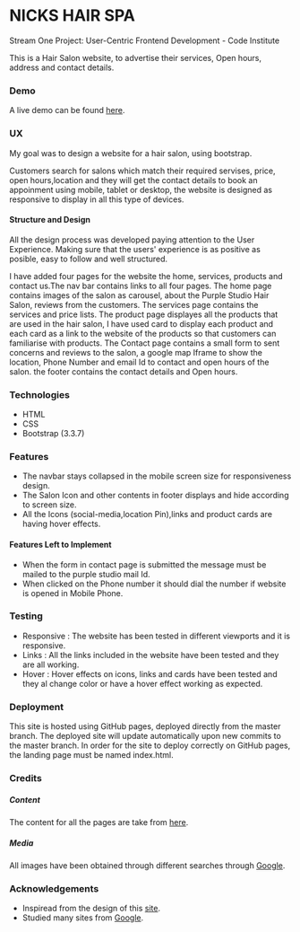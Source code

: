 # NICKS HAIR SPA

Stream One Project: User-Centric Frontend Development - Code Institute

This is a Hair Salon website, to advertise their services, Open hours, address and contact details.


### Demo

A live demo can be found [here](https://femy16.github.io/hair_salon/).

### UX

My goal was to design a website for a hair salon, using bootstrap.

Customers search for salons which match their required servises, price, open hours,location and they will get the contact details to book an appoinment using mobile, tablet or desktop, the website is designed as responsive to display in all this type of devices.

#### Structure and Design

All the design process was developed paying attention to the User Experience. Making sure that the users' experience is as positive as posible, easy to follow and well structured.

I have added four pages for the website the home, services, products and contact us.The nav bar contains links to all four pages. The home page contains images of the salon as carousel, about the Purple Studio Hair Salon, reviews from the customers.
The services page contains the services and price lists. The product page displayes all the products that are used in the hair salon, I have used card to display each product and each card as a link to the website of the products so that 
customers can familiarise with products. The Contact page contains a small form to sent concerns and reviews to the salon, a google map Iframe to show the location, Phone Number and email Id to contact and open hours of the salon.
the footer contains the contact details and Open hours.

### Technologies

+ HTML
+ CSS
+ Bootstrap (3.3.7)

### Features

+ The navbar stays collapsed in the mobile screen size for responsiveness design.
+ The Salon Icon and other contents in footer displays and hide according to screen size.
+ All the Icons (social-media,location Pin),links and product cards are having hover effects.

#### Features Left to Implement

+ When the form in contact page is submitted the message must be mailed to the purple studio mail Id. 
+ When clicked on the Phone number it should dial the number if website is opened in Mobile Phone.

### Testing

+ Responsive : The website has been tested in different viewports and it is responsive.
+ Links : All the links included in the website have been tested and they are all working.
+ Hover : Hover effects on icons, links and cards have been tested and they al change color or have a hover effect working as expected.

### Deployment

This site is hosted using GitHub pages, deployed directly from the master branch. The deployed site will update automatically upon new commits to the master branch. In order for the site to deploy correctly on GitHub pages, the landing page must be named index.html.

### Credits

##### Content

The content for all the pages are take from [here](http://mopboston.com/).

##### Media

All images have been obtained through different searches through [Google](www.google.com).

### Acknowledgements

+ Inspiread from the design of this [site](http://mopboston.com/).
+ Studied many sites from [Google](www.google.com).
